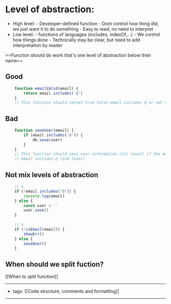 # Level of abstraction:
- High level:
		-  Developer-defined function
		- Dont control how thing did, we just want it to do something
		- Easy to read, no need to interpret
- Low level: 
		- functions of languages (includes, indexOf,...)
		- We control how things done
		- Technically may be clear, but need to add interpretation by reader

==Function should do work that's one level of abstraction below their name==
## Good
```js
	function emailValid(email) {
		return email.includes('@')
	}
	// This function should retuen true false email includes @ or not => 1 level of abs
```
## Bad
```js
	function saveUser(email) {
		if (email.includes('@')) {
			db.save(user)
		}
	}
	// This function should save user information (1st level) if the email is valid, which mean 
    // email inclides @ (2nd level)
```
## Not mix levels of abstraction
```js
	// x
	if (!email.includes("@")) {
		console.log(email)
	} else {
		const user = ''
		user.save()
	}
	
	// o
	if (!isEmail(email)) {
		showErr()
	} else {
		saveUser()
	}
```

## When should we split fuction?
[[When to split function]]

---
- tags: [[Code structure, comments and formatting]]
---